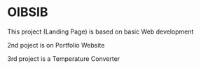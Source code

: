 # OIBSIB
This project (Landing Page) is based on basic Web development


2nd poject is on Portfolio Website 


3rd project is a Temperature Converter
